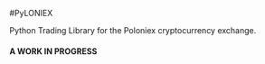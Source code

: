#PyLONIEX

Python Trading Library for the Poloniex cryptocurrency exchange.


#### A WORK IN PROGRESS


